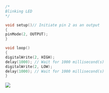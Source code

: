 ```cpp
/*
Blinking LED
*/

void setup()// Initiate pin 2 as an output
{
pinMode(2, OUTPUT);
}

void loop()
{
digitalWrite(2, HIGH);
delay(1000); // Wait for 1000 millisecond(s)
digitalWrite(2, LOW);
delay(1000); // Wait for 1000 millisecond(s)
}

```

<img src="https://cdn.discordapp.com/attachments/646478503549861959/976220656163233802/WhatsApp_Image_2022-05-18_at_2.01.39_AM.jpeg">


